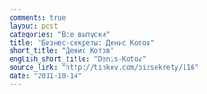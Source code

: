 ```yaml
---
comments: true
layout: post
categories: "Все выпуски"
title: "Бизнес-секреты: Денис Котов"
short_title: "Денис Котов"
english_short_title: "Denis-Kotov"
source_link: "http://tinkov.com/bizsekrety/116"
date: "2011-10-14"
---
```

